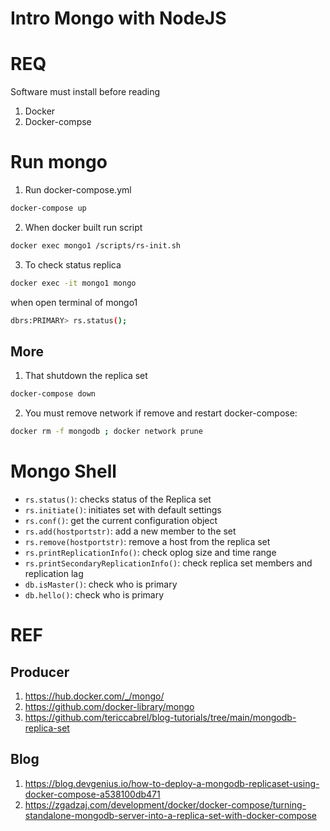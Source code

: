 # Intro Mongo with NodeJS

# REQ

Software must install before reading

1. Docker
1. Docker-compse

# Run mongo

1. Run docker-compose.yml

```bash
docker-compose up
```

2. When docker built run script

```bash
docker exec mongo1 /scripts/rs-init.sh
```

3. To check status replica

```bash
docker exec -it mongo1 mongo
```

when open terminal of mongo1
```bash
dbrs:PRIMARY> rs.status();
```

## More
1. That shutdown the replica set

```bash
docker-compose down
```

2. You must remove network if remove and restart docker-compose:

```bash
docker rm -f mongodb ; docker network prune
```
# Mongo Shell

- `rs.status()`: checks status of the Replica set
- `rs.initiate()`: initiates set with default settings
- `rs.conf()`: get the current configuration object
- `rs.add(hostportstr)`: add a new member to the set
- `rs.remove(hostportstr)`: remove a host from the replica set
- `rs.printReplicationInfo()`: check oplog size and time range
- `rs.printSecondaryReplicationInfo()`: check replica set members and replication lag
- `db.isMaster()`: check who is primary
- `db.hello()`: check who is primary

# REF

## Producer
1. https://hub.docker.com/_/mongo/
1. https://github.com/docker-library/mongo
1. https://github.com/tericcabrel/blog-tutorials/tree/main/mongodb-replica-set

## Blog
1. https://blog.devgenius.io/how-to-deploy-a-mongodb-replicaset-using-docker-compose-a538100db471
1. https://zgadzaj.com/development/docker/docker-compose/turning-standalone-mongodb-server-into-a-replica-set-with-docker-compose